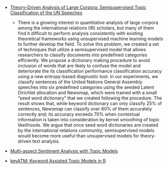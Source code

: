* [Theory-Driven Analysis of Large Corpora: Semisupervised Topic Classification of the UN Speeches ](https://journals.sagepub.com/doi/full/10.1177/0894439320907027)
  * There is a growing interest in quantitative analysis of large corpora among the international relations (IR) scholars, but many of them find it difficult to perform analysis consistently with existing theoretical frameworks using unsupervised machine learning models to further develop the field. To solve this problem, we created a set of techniques that utilize a semisupervised model that allows researchers to classify documents into predefined categories efficiently. We propose a dictionary making procedure to avoid inclusion of words that are likely to confuse the model and deteriorate the its classification performance classification accuracy using a new entropy-based diagnostic tool. In our experiments, we classify sentences of the United Nations General Assembly speeches into six predefined categories using the seeded Latent Dirichlet allocation and Newsmap, which were trained with a small “seed word dictionary” that we created following the procedure. The result shows that, while keyword dictionary can only classify 25% of sentences, Newsmap can classify over 60% of them accurately correctly and; its accuracy exceeds 70% when contextual information is taken into consideration by kernel smoothing of topic likelihoods. We argue that once seed word dictionaries are created by the international relations community, semisupervised models would become more useful than unsupervised models for theory-driven text analysis.
    
* [Multi-aspect Sentiment Analysis with Topic Models](https://dl.acm.org/doi/10.5555/2117693.2119585)
* [keyATM: Keyword Assisted Topic Models in R](https://github.com/keyATM/keyATM)
